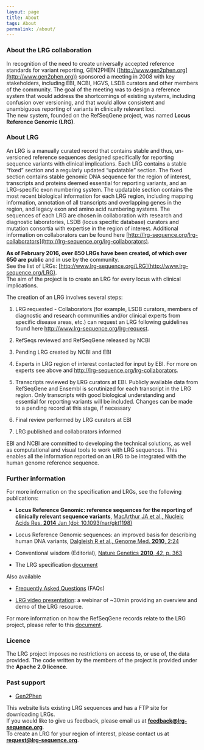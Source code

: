 ```yaml
---
layout: page
title: About
tags: About
permalink: /about/
---
```


### About the LRG collaboration

In recognition of the need to create universally accepted reference standards for variant reporting, GEN2PHEN ([http://www.gen2phen.org](http://www.gen2phen.org)) sponsored a meeting in 2008 with key stakeholders, including EBI, NCBI, HGVS, LSDB curators and other members of the community. The goal of the meeting was to design a reference system that would address the shortcomings of existing systems, including confusion over versioning, and that would allow consistent and unambiguous reporting of variants in clinically relevant loci.  
The new system, founded on the RefSeqGene project, was named **Locus Reference Genomic (LRG)**.  
   

### About LRG

An LRG is a manually curated record that contains stable and thus, un-versioned reference sequences designed specifically for reporting sequence variants with clinical implications. Each LRG contains a stable “fixed” section and a regularly updated “updatable” section. The fixed section contains stable genomic DNA sequence for the region of interest, transcripts and proteins deemed essential for reporting variants, and an LRG-specific exon numbering system. The updatable section contains the most recent biological information for each LRG region, including mapping information, annotation of all transcripts and overlapping genes in the region, and legacy exon and amino acid numbering systems. The sequences of each LRG are chosen in collaboration with research and diagnostic laboratories, LSDB (locus specific database) curators and mutation consortia with expertise in the region of interest. Additional information on collaborators can be found here [http://lrg-sequence.org/lrg-collaborators](http://lrg-sequence.org/lrg-collaborators).  

**As of February 2016, over 850 LRGs have been created, of which over 650 are public** and in use by the community.  
See the list of LRGs: [http://www.lrg-sequence.org/LRG](http://www.lrg-sequence.org/LRG).  
The aim of the project is to create an LRG for every locus with clinical implications.  

The creation of an LRG involves several steps:

1. LRG requested - Collaborators (for example, LSDB curators, members of diagnostic and research communities and/or clinical experts from specific disease areas, etc.) can request an LRG following guidelines found here http://www.lrg-sequence.org/lrg-request.

2. RefSeqs reviewed and RefSeqGene released by NCBI

3. Pending LRG created by NCBI and EBI

4. Experts in LRG region of interest contacted for input by EBI. For more on experts see above and http://lrg-sequence.org/lrg-collaborators.

5. Transcripts reviewed by LRG curators at EBI. Publicly available data from RefSeqGene and Ensembl is scrutinized for each transcript in the LRG region. Only transcripts with good biological understanding and essential for reporting variants will be included. Changes can be made to a pending record at this stage, if necessary

6. Final review performed by LRG curators at EBI

7. LRG published and collaborators informed

EBI and NCBI are committed to developing the technical solutions, as well as computational and visual tools to work with LRG sequences. This enables all the information reported on an LRG to be integrated with the human genome reference sequence.



### Further information

For more information on the specification and LRGs, see the following publications:

- **Locus Reference Genomic: reference sequences for the reporting of clinically relevant sequence variants**, [MacArthur JA et al., Nucleic Acids Res. **2014** Jan (doi: 10.1093/nar/gkt1198)](http://dx.doi.org/10.1093/nar/gkt1198)

- Locus Reference Genomic sequences: an improved basis for describing human DNA variants, [Dalgleish R et al., Genome Med. **2010**, 2:24](http://genomemedicine.com/content/2/4/24/)

- Conventional wisdom (Editorial), [Nature Genetics **2010**, 42, p. 363](http://www.nature.com/ng/journal/v42/n5/abs/ng0510-363.html)

- The LRG specification [document](ftp://ftp.ebi.ac.uk/pub/databases/lrgex/docs/LRG.pdf)

Also available

- [Frequently Asked Questions](/faq) (FAQs)

- [LRG video presentation](http://www.ebi.ac.uk/training/online/course/locus-reference-genomic-lrg-resource-webinar): a webinar of ~30min providing an overview and demo of the LRG resource.

For more information on how the RefSeqGene records relate to the LRG project, please refer to this [document](http://www.ncbi.nlm.nih.gov/refseq/rsg/lrg/).

 
### Licence

The LRG project imposes no restrictions on access to, or use of, the data provided. The code written by the members of the project is provided under the **Apache 2.0 licence**.
  
  
  
### Past support

- [Gen2Phen](http://www.gen2phen.org/)  



This website lists existing LRG sequences and has a FTP site for downloading LRGs.  
If you would like to give us feedback, please email us at **feedback@lrg-sequence.org**.  
To create an LRG for your region of interest, please contact us at **request@lrg-sequence.org**.



